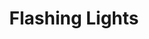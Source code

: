 ---
title: Flashing Lights
slug: flashing-lights
artist: Kanye West
youtube: ila-hAUXR5U
position: 174
---